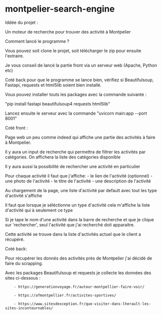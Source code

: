 # montpelier-search-engine

Iddée du projet :

Un moteur de recherche pour trouver des activité à Montpelier

Comment lancé le programme ?

Vous pouvez soit clone le projet, soit télécharger le zip pour ensuite l'extraire.

Je vous conseil de lancé la partie front via un serveur web (Apache, Python etc)

Coté back pour que le programme se lance bien, vérifiez si Beautifulsoup, Fastapi, requests et html5lib soient bien installé.

Vous pouvez installer touts les packages avec la commande suivante :

"pip install  fastapi beautifulsoup4 requests html5lib"

Lancez ensuite le serveur avec la commande "uvicorn main:app --port 8001"



Coté front :

Page web un peu comme indeed qui affiche une partie des activités à faire à Montpelier.

Il y aura un input de recherche qui permettra de filtrer les activités par catégories. On affichera la liste des catégories disponible

Il y aura aussi la possibilité de rechercher une activité en particulier

Pour chaque activité il faut que j'affiche:
    - le lien de l'activité (optionnel)
    - une photo de l'activité
    - le titre de l'activité
    - une description de l'activité


Au chargement de la page, une liste d'activité par default avec tout les type d'activité s'affiche

Il faut que lorsque je séléctionne un type d'activité cela m'affiche la liste d'activité qui à seulement ce type

Si je tape le nom d'une activité dans la barre de recherche et que je clique sur 'rechercher', seul l'activité que j'ai recherché doit apparaitre.

Cette activité se trouve dans la liste d'activités actuel que le client a récupéré.


Coté back:

Pour récupérer les donnés des activités près de Montpelier j'ai décidé de faire du scrapping.

Avec les packages Beautifulsoup et requests je collecte les données des sites ci-dessous : 

        - https://generationvoyage.fr/autour-montpellier-faire-voir/

        - https://afmontpellier.fr/activites-sportives/

        - https://www.sitesdexception.fr/que-visiter-dans-lherault-les-sites-incontournables/